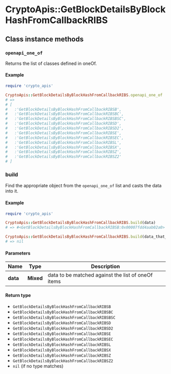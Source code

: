# CryptoApis::GetBlockDetailsByBlockHashFromCallbackRIBS

## Class instance methods

### `openapi_one_of`

Returns the list of classes defined in oneOf.

#### Example

```ruby
require 'crypto_apis'

CryptoApis::GetBlockDetailsByBlockHashFromCallbackRIBS.openapi_one_of
# =>
# [
#   :'GetBlockDetailsByBlockHashFromCallbackRIBSB',
#   :'GetBlockDetailsByBlockHashFromCallbackRIBSBC',
#   :'GetBlockDetailsByBlockHashFromCallbackRIBSBSC',
#   :'GetBlockDetailsByBlockHashFromCallbackRIBSD',
#   :'GetBlockDetailsByBlockHashFromCallbackRIBSD2',
#   :'GetBlockDetailsByBlockHashFromCallbackRIBSE',
#   :'GetBlockDetailsByBlockHashFromCallbackRIBSEC',
#   :'GetBlockDetailsByBlockHashFromCallbackRIBSL',
#   :'GetBlockDetailsByBlockHashFromCallbackRIBSX',
#   :'GetBlockDetailsByBlockHashFromCallbackRIBSZ',
#   :'GetBlockDetailsByBlockHashFromCallbackRIBSZ2'
# ]
```

### build

Find the appropriate object from the `openapi_one_of` list and casts the data into it.

#### Example

```ruby
require 'crypto_apis'

CryptoApis::GetBlockDetailsByBlockHashFromCallbackRIBS.build(data)
# => #<GetBlockDetailsByBlockHashFromCallbackRIBSB:0x00007fdd4aab02a0>

CryptoApis::GetBlockDetailsByBlockHashFromCallbackRIBS.build(data_that_doesnt_match)
# => nil
```

#### Parameters

| Name | Type | Description |
| ---- | ---- | ----------- |
| **data** | **Mixed** | data to be matched against the list of oneOf items |

#### Return type

- `GetBlockDetailsByBlockHashFromCallbackRIBSB`
- `GetBlockDetailsByBlockHashFromCallbackRIBSBC`
- `GetBlockDetailsByBlockHashFromCallbackRIBSBSC`
- `GetBlockDetailsByBlockHashFromCallbackRIBSD`
- `GetBlockDetailsByBlockHashFromCallbackRIBSD2`
- `GetBlockDetailsByBlockHashFromCallbackRIBSE`
- `GetBlockDetailsByBlockHashFromCallbackRIBSEC`
- `GetBlockDetailsByBlockHashFromCallbackRIBSL`
- `GetBlockDetailsByBlockHashFromCallbackRIBSX`
- `GetBlockDetailsByBlockHashFromCallbackRIBSZ`
- `GetBlockDetailsByBlockHashFromCallbackRIBSZ2`
- `nil` (if no type matches)

